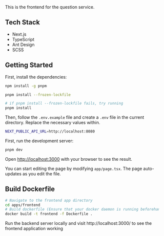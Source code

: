 This is the frontend for the question service.

## Tech Stack

- Next.js
- TypeScript
- Ant Design
- SCSS

## Getting Started

First, install the dependencies:

```bash
npm install -g pnpm

pnpm install --frozen-lockfile

# if pnpm install --frozen-lockfile fails, try running
pnpm install
```

Then, follow the `.env.example` file and create a `.env` file in the current directory. Replace the necessary values within.

```bash
NEXT_PUBLIC_API_URL=http://localhost:8080
```

First, run the development server:

```bash
pnpm dev
```

Open [http://localhost:3000](http://localhost:3000) with your browser to see the result.

You can start editing the page by modifying `app/page.tsx`. The page auto-updates as you edit the file.

## Build Dockerfile

```sh
# Navigate to the frontend app directory
cd apps/frontend
# Build dockerfile (Ensure that your docker daemon is running beforehand)
docker build -t frontend -f Dockerfile .
```

Run the backend server locally and visit http://localhost:3000/ to see the frontend application working
